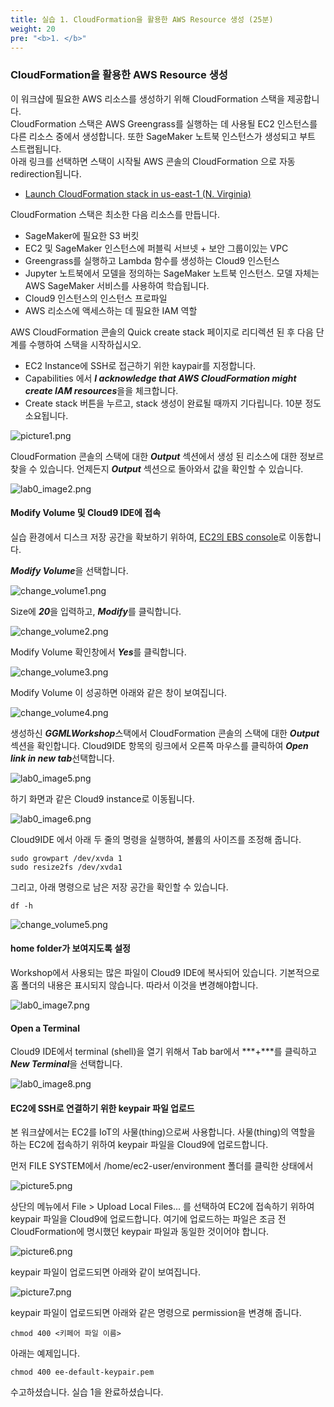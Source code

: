 ```yaml
---
title: 실습 1. CloudFormation을 활용한 AWS Resource 생성 (25분)
weight: 20
pre: "<b>1. </b>"
---
```


### CloudFormation을 활용한 AWS Resource 생성

이 워크샵에 필요한 AWS 리소스를 생성하기 위해 CloudFormation 스택을 제공합니다.\
CloudFormation 스택은 AWS Greengrass를 실행하는 데 사용될 EC2 인스턴스를 다른 리소스 중에서 생성합니다. 또한 SageMaker 노트북 인스턴스가 생성되고 부트 스트랩됩니다.\
아래 링크를 선택하면 스택이 시작될 AWS 콘솔의 CloudFormation 으로 자동 redirection됩니다.

* [Launch CloudFormation stack in us-east-1 (N. Virginia)](https://console.aws.amazon.com/cloudformation/home?region=us-east-1#/stacks/create/review?stackName=PublicIoTWorkshop&templateURL=https://public-cloudformation.s3.ap-northeast-2.amazonaws.com/greengrass-ml-301/greengrass-ml-301.yml)


CloudFormation 스택은 최소한 다음 리소스를 만듭니다.

* SageMaker에 필요한 S3 버킷
* EC2 및 SageMaker 인스턴스에 퍼블릭 서브넷 + 보안 그룹이있는 VPC
* Greengrass를 실행하고 Lambda 함수를 생성하는 Cloud9 인스턴스
* Jupyter 노트북에서 모델을 정의하는 SageMaker 노트북 인스턴스. 모델 자체는 AWS SageMaker 서비스를 사용하여 학습됩니다.
* Cloud9 인스턴스의 인스턴스 프로파일
* AWS 리소스에 액세스하는 데 필요한 IAM 역할

AWS CloudFormation 콘솔의 Quick create stack 페이지로 리디렉션 된 후 다음 단계를 수행하여 스택을 시작하십시오.

* EC2 Instance에 SSH로 접근하기 위한 kaypair를 지정합니다.
* Capabilities 에서 ***I acknowledge that AWS CloudFormation might create IAM resources***을을 체크합니다.
* Create stack 버튼을 누르고, stack 생성이 완료될 때까지 기다립니다. 10분 정도 소요됩니다.

![picture1.png](images/picture1.png)

CloudFormation 콘솔의 스택에 대한 ***Output*** 섹션에서 생성 된 리소스에 대한 정보르 찾을 수 있습니다. 언제든지 ***Output*** 섹션으로 돌아와서 값을 확인할 수 있습니다.

![lab0_image2.png](images/lab0_image2.png)

#### Modify Volume 및 Cloud9 IDE에 접속

실습 환경에서 디스크 저장 공간을 확보하기 위하여, [EC2의 EBS console](https://console.aws.amazon.com/ec2/v2/home?#Volumes)로 이동합니다.

***Modify Volume***을 선택합니다.

![change_volume1.png](images/change_volume1.png)

Size에 ***20***을 입력하고, ***Modify***를 클릭합니다.

![change_volume2.png](images/change_volume2.png)

Modify Volume 확인창에서 ***Yes***를 클릭합니다.

![change_volume3.png](images/change_volume3.png)

Modify Volume 이 성공하면 아래와 같은 창이 보여집니다.

![change_volume4.png](images/change_volume4.png)


생성하신 ***GGMLWorkshop***스택에서 CloudFormation 콘솔의 스택에 대한 ***Output*** 섹션을 확인합니다.
Cloud9IDE 항목의 링크에서 오른쪽 마우스를 클릭하여 ***Open link in new tab***선택합니다.

![lab0_image5.png](images/lab0_image5.png)

하기 화면과 같은 Cloud9 instance로 이동됩니다.

![lab0_image6.png](images/lab0_image6.png)

Cloud9IDE 에서 아래 두 줄의 명령을 실행하여, 볼륨의 사이즈를 조정해 줍니다.

``` shell
sudo growpart /dev/xvda 1
sudo resize2fs /dev/xvda1
```

그리고, 아래 명령으로 남은 저장 공간을 확인할 수 있습니다.

``` shell
df -h
```

![change_volume5.png](images/change_volume5.png)


#### home folder가 보여지도록 설정

Workshop에서 사용되는 많은 파일이 Cloud9 IDE에 복사되어 있습니다. 기본적으로 홈 폴더의 내용은 표시되지 않습니다. 따라서 이것을 변경해야합니다.

![lab0_image7.png](images/lab0_image7.png)

#### Open a Terminal

Cloud9 IDE에서 terminal (shell)을 열기 위해서 Tab bar에서 ***+***를 클릭하고 ***New Terminal***을 선택합니다.

![lab0_image8.png](images/lab0_image8.png)


#### EC2에 SSH로 연결하기 위한 keypair 파일 업로드

본 워크샾에서는 EC2를 IoT의 사물(thing)으로써 사용합니다. 사물(thing)의 역할을 하는 EC2에 접속하기 위하여 keypair 파일을 Cloud9에 업로드합니다.

먼저 FILE SYSTEM에서 /home/ec2-user/environment 폴더를 클릭한 상태에서

![picture5.png](images/picture5.png)

상단의 메뉴에서 File > Upload Local Files... 를 선택하여 EC2에 접속하기 위하여 keypair 파일을 Cloud9에 업로드합니다. 여기에 업로드하는 파일은 조금 전 CloudFormation에 명시했던 keypair 파일과 동일한 것이어야 합니다.

![picture6.png](images/picture6.png)

keypair 파일이 업로드되면 아래와 같이 보여집니다.

![picture7.png](images/picture7.png)

keypair 파일이 업로드되면 아래와 같은 명령으로 permission을 변경해 줍니다.

``` shell
chmod 400 <키페어 파일 이름>
```

아래는 예제입니다.

``` shell
chmod 400 ee-default-keypair.pem 
```

수고하셨습니다. 실습 1을 완료하셨습니다.
